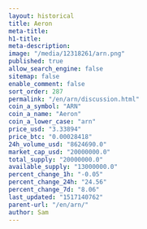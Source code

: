 ```yaml
---
layout: historical
title: Aeron
meta-title: 
h1-title: 
meta-description: 
image: "/media/12318261/arn.png"
published: true
allow_search_engine: false
sitemap: false
enable_comment: false
sort_order: 287
permalink: "/en/arn/discussion.html"
coin_a_symbol: "ARN"
coin_a_name: "Aeron"
coin_a_lower_case: "arn"
price_usd: "3.33894"
price_btc: "0.00028418"
24h_volume_usd: "8624690.0"
market_cap_usd: "20000000.0"
total_supply: "20000000.0"
available_supply: "13000000.0"
percent_change_1h: "-0.05"
percent_change_24h: "24.56"
percent_change_7d: "8.06"
last_updated: "1517140762"
parent-url: "/en/arn/"
author: Sam
---
```


